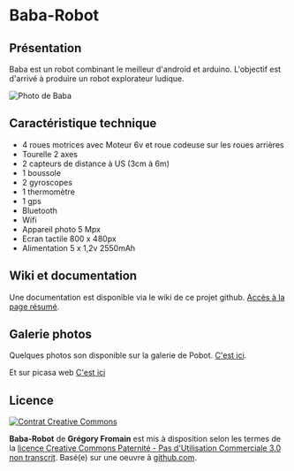 ﻿Baba-Robot
==========

## Présentation
Baba est un robot combinant le meilleur d'android et arduino.
L'objectif est d'arrivé à produire un robot explorateur ludique.

![Photo de Baba](https://fbcdn-sphotos-a.akamaihd.net/hphotos-ak-snc6/283825_1915115443497_1410276463_31663073_1736601_n.jpg)

## Caractéristique technique
*  4 roues motrices avec Moteur 6v et roue codeuse sur les roues arrières
*  Tourelle 2 axes
*  2 capteurs de distance à US (3cm à 6m)
*  1 boussole 
*  2 gyroscopes 
*  1 thermomètre   
*  1 gps
*  Bluetooth
*  Wifi
*  Appareil photo 5 Mpx
*  Ecran tactile 800 x 480px
*  Alimentation 5 x 1,2v 2550mAh

## Wiki et documentation
Une documentation est disponible via le wiki de ce projet github. [Accès à la page résumé](https://github.com/greg06/Baba-Robot/wiki/.R%C3%A9sum%C3%A9).

## Galerie photos
Quelques photos son disponible sur la galerie de Pobot. [C'est ici](http://albums.pobot.org/les-robots/greg/).

Et sur picasa web [C'est ici](https://picasaweb.google.com/gregoryfromain/Baba?authuser=0&feat=directlink)

## Licence
[![Contrat Creative Commons](http://i.creativecommons.org/l/by-nc/3.0/88x31.png)](http://creativecommons.org/licenses/by-nc/3.0/)

**Baba-Robot** de **Grégory Fromain** est mis à disposition selon les termes de la [licence Creative Commons Paternité - Pas d'Utilisation Commerciale 3.0 non transcrit](http://creativecommons.org/licenses/by-nc/3.0/).
Basé(e) sur une oeuvre à [github.com](https://github.com/greg06/Baba-Robot).